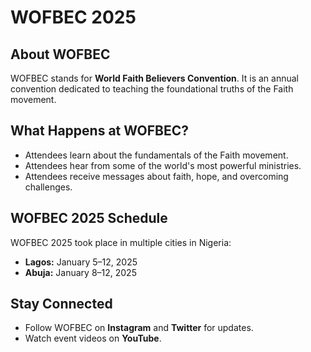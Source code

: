 # WOFBEC 2025

## About WOFBEC
WOFBEC stands for **World Faith Believers Convention**. It is an annual convention dedicated to teaching the foundational truths of the Faith movement.

## What Happens at WOFBEC?
- Attendees learn about the fundamentals of the Faith movement.
- Attendees hear from some of the world's most powerful ministries.
- Attendees receive messages about faith, hope, and overcoming challenges.

## WOFBEC 2025 Schedule
WOFBEC 2025 took place in multiple cities in Nigeria:
- **Lagos:** January 5–12, 2025
- **Abuja:** January 8–12, 2025

## Stay Connected
- Follow WOFBEC on **Instagram** and **Twitter** for updates.
- Watch event videos on **YouTube**.


